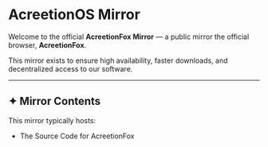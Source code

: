 # AcreetionOS Mirror

Welcome to the official **AcreetionFox Mirror** — a public mirror the official browser, **AcreetionFox**.

This mirror exists to ensure high availability, faster downloads, and decentralized access to our software.

---

## ✦ Mirror Contents

This mirror typically hosts:

 - The Source Code for AcreetionFox
